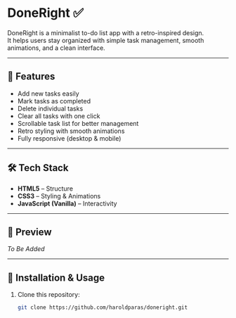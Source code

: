 # DoneRight ✅

DoneRight is a minimalist to-do list app with a retro-inspired design.  
It helps users stay organized with simple task management, smooth animations, and a clean interface.  

---

## 🚀 Features
- Add new tasks easily  
- Mark tasks as completed  
- Delete individual tasks  
- Clear all tasks with one click  
- Scrollable task list for better management  
- Retro styling with smooth animations  
- Fully responsive (desktop & mobile)  

---

## 🛠 Tech Stack
- **HTML5** – Structure  
- **CSS3** – Styling & Animations  
- **JavaScript (Vanilla)** – Interactivity  

---

## 📸 Preview
*To Be Added*

---

## 📂 Installation & Usage
1. Clone this repository:  
   ```bash
   git clone https://github.com/haroldparas/doneright.git
